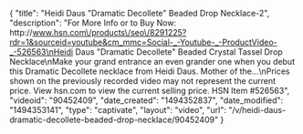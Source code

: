 {
    "title": "Heidi Daus \"Dramatic Decollete\" Beaded Drop Necklace-2",
    "description": "For More Info or to Buy Now: http:\/\/www.hsn.com\/products\/seo\/8291225?rdr=1&sourceid=youtube&cm_mmc=Social-_-Youtube-_-ProductVideo-_-526563\nHeidi Daus \"Dramatic Decollete\" Beaded Crystal Tassel Drop Necklace\nMake your grand entrance an even grander one when you debut this Dramatic Decollete necklace from Heidi Daus. Mother of the...\nPrices shown on the previously recorded video may not represent the current price.  View hsn.com to view the current selling price. HSN Item #526563",
    "videoid": "90452409",
    "date_created": "1494352837",
    "date_modified": "1494353141",
    "type": "captivate",
    "layout": "video",
    "url": "\/v\/heidi-daus-dramatic-decollete-beaded-drop-necklace\/90452409"
}